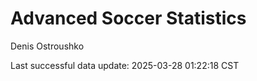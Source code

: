 # Advanced Soccer Statistics
Denis Ostroushko

<!-- gfm -->

Last successful data update: 2025-03-28 01:22:18 CST
